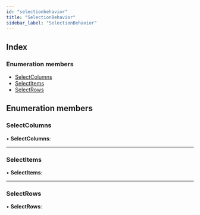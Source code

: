 ```yaml
---
id: "selectionbehavior"
title: "SelectionBehavior"
sidebar_label: "SelectionBehavior"
---
```


## Index

### Enumeration members

* [SelectColumns](selectionbehavior.md#selectcolumns)
* [SelectItems](selectionbehavior.md#selectitems)
* [SelectRows](selectionbehavior.md#selectrows)

## Enumeration members

###  SelectColumns

• **SelectColumns**:

___

###  SelectItems

• **SelectItems**:

___

###  SelectRows

• **SelectRows**:
